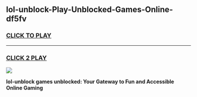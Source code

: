 
## lol-unblock-Play-Unblocked-Games-Online-df5fv
<h3>
<a href="https://premium76.site?title=lol-unblock&ref=25A">CLICK TO PLAY</a></h3>
<hr>

<h3>
<a href="https://premium76.site?title=lol-unblock&ref=25A">CLICK 2 PLAY</a>
  
</h3>

<a href="https://premium76.site?title=lol-unblock&ref=25A"><img src="https://clearcache.store/games.png"></a>


**lol-unblock games unblocked: Your Gateway to Fun and Accessible Online Gaming**
